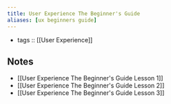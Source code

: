 ```yaml
---
title: User Experience The Beginner's Guide
aliases: [ux beginners guide]
---
```


- tags :: [[User Experience]]

## Notes

- [[User Experience The Beginner's Guide Lesson 1]]
- [[User Experience The Beginner's Guide Lesson 2]]
- [[User Experience The Beginner's Guide Lesson 3]]
